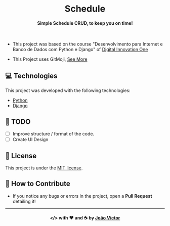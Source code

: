 <h1 align="center">Schedule</h1>

<h4 align="center">Simple Schedule CRUD, to keep you on time!</h4>
<br>

 - This project was based on the course "Desenvolvimento para Internet e Banco de Dados com Python e Django" of [Digital Innovation One](https://digitalinnovation.one)

 - This Project uses GitMoji, [See More](https://gitmoji.carloscuesta.me)

## :computer: Technologies

This project was developed with the following technologies:

- [Python](https://python.org/)
- [Django](https://djangoproject.com/)

## :memo: TODO

- [ ] Improve structure / format of the code.
- [ ] Create UI Design

## :book: License

This project is under the [MIT license](LICENSE.md).

## :thinking: How to Contribute
 - If you notice any bugs or errors in the project, open a <b>Pull Request</b> detailing it!

---

<h4  align="center"> <em>&lt;/&gt;</em> with ❤️ and ☕ by <a  href="https://github.com/joaovictorsoars"  target="_blank">João Victor</a> </h4>
